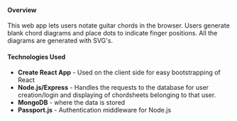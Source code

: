 #### Overview
  This web app lets users notate guitar chords in the browser. Users generate blank chord diagrams and place dots to indicate finger positions. All the diagrams are generated with SVG's.

#### Technologies Used
  - **Create React App** - Used on the client side for easy bootstrapping of React
  - **Node.js/Express** - Handles the requests to the database for user creation/login and displaying of chordsheets belonging to that user.
  - **MongoDB** - where the data is stored
  - **Passport.js** - Authentication middleware for Node.js


